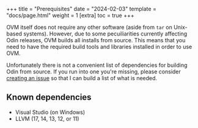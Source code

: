 +++
title = "Prerequisites"
date = "2024-02-03"
template = "docs/page.html"
weight = 1
[extra]
toc = true
+++

OVM itself does not require any other software (aside from `tar` on Unix-based systems). However, due to some pecuiliarities currently affecting Odin releases, OVM builds all installs from source. This means that you need to have the required build tools and libraries installed in order to use OVM.

Unfortunately there is not a convenient list of dependencies for building Odin from source. If you run into one you're missing, please consider [creating an issue](https://github.com/dogue/ovm/issues) so that I can build a list of what is needed.

## Known dependencies

* Visual Studio (on Windows)
* LLVM (17, 14, 13, 12, or 11)
